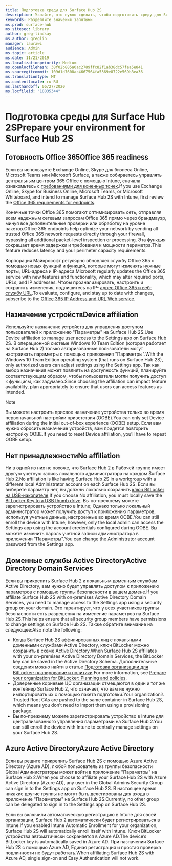 ```yaml
---
title: Подготовка среды для Surface Hub 2S
description: Узнайте, что нужно сделать, чтобы подготовить среду для Surface Hub 2S.
keywords: Разделяйте значения запятыми
ms.prod: surface-hub
ms.sitesec: library
author: greg-lindsay
ms.author: greglin
manager: laurawi
audience: Admin
ms.topic: article
ms.date: 11/21/2019
ms.localizationpriority: Medium
ms.openlocfilehash: 38f02b885a0ac2789ffc82f1ab38dc57fea5e841
ms.sourcegitcommit: 109d1d7608ac4667564fa5369e8722e569b8ea36
ms.translationtype: MT
ms.contentlocale: ru-RU
ms.lasthandoff: 06/27/2020
ms.locfileid: "10835344"
---
```

# <span data-ttu-id="d6764-104">Подготовка среды для Surface Hub 2S</span><span class="sxs-lookup"><span data-stu-id="d6764-104">Prepare your environment for Surface Hub 2S</span></span>

## <span data-ttu-id="d6764-105">Готовность Office 365</span><span class="sxs-lookup"><span data-stu-id="d6764-105">Office 365 readiness</span></span>

<span data-ttu-id="d6764-106">Если вы используете Exchange Online, Skype для бизнеса Online, Microsoft Teams или Microsoft Surface, а также собираетесь управлять центральным центром 365 Office с помощью Intune, сначала ознакомьтесь с [требованиями для конечных точек](https://docs.microsoft.com/office365/enterprise/office-365-endpoints).</span><span class="sxs-lookup"><span data-stu-id="d6764-106">If you use Exchange Online, Skype for Business Online, Microsoft Teams, or Microsoft Whiteboard, and intend to manage Surface Hub 2S with Intune, first review the [Office 365 requirements for endpoints](https://docs.microsoft.com/office365/enterprise/office-365-endpoints).</span></span>

<span data-ttu-id="d6764-107">Конечные точки Office 365 помогают оптимизировать сеть, отправляя всем надежным сетевым запросам Office 365 прямо через брандмауэр, минуя все дополнительные проверки или обработку на уровне пакетов.</span><span class="sxs-lookup"><span data-stu-id="d6764-107">Office 365 endpoints help optimize your network by sending all trusted Office 365 network requests directly through your firewall, bypassing all additional packet-level inspection or processing.</span></span> <span data-ttu-id="d6764-108">Эта функция сокращает время задержки и требования к мощности периметра.</span><span class="sxs-lookup"><span data-stu-id="d6764-108">This feature reduces latency and your perimeter capacity requirements.</span></span>

<span data-ttu-id="d6764-109">Корпорация Майкрософт регулярно обновляет службу Office 365 с помощью новых функций и функций, которые могут изменять нужные порты, URL-адреса и IP-адреса.</span><span class="sxs-lookup"><span data-stu-id="d6764-109">Microsoft regularly updates the Office 365 service with new features and functionality, which may alter required ports, URLs, and IP addresses.</span></span> <span data-ttu-id="d6764-110">Чтобы проанализировать, настроить и сохранить изменения, подпишитесь на IP- [адрес Office 365 и веб-службу URL](https://docs.microsoft.com/office365/enterprise/office-365-ip-web-service).</span><span class="sxs-lookup"><span data-stu-id="d6764-110">To evaluate, configure, and stay up to date with changes, subscribe to the [Office 365 IP Address and URL Web service](https://docs.microsoft.com/office365/enterprise/office-365-ip-web-service).</span></span>

## <span data-ttu-id="d6764-111">Назначение устройств</span><span class="sxs-lookup"><span data-stu-id="d6764-111">Device affiliation</span></span>

<span data-ttu-id="d6764-112">Используйте назначение устройств для управления доступом пользователей к приложению "Параметры" на Surface Hub 2S.</span><span class="sxs-lookup"><span data-stu-id="d6764-112">Use Device affiliation to manage user access to the Settings app on Surface Hub 2S.</span></span>
<span data-ttu-id="d6764-113">В операционной системе Windows 10 Team Edition (которая работает на Surface Hub 2) только авторизованные пользователи могут настраивать параметры с помощью приложения "Параметры".</span><span class="sxs-lookup"><span data-stu-id="d6764-113">With the Windows 10 Team Edition operating system (that runs on Surface Hub 2S),  only authorized users can adjust settings using the Settings app.</span></span> <span data-ttu-id="d6764-114">Так как выбор назначения может повлиять на доступность функций, планируйте соответствующим образом, чтобы пользователи могли получить доступ к функциям, как задумано.</span><span class="sxs-lookup"><span data-stu-id="d6764-114">Since choosing the affiliation can impact feature availability, plan appropriately to ensure that users can access features as intended.</span></span>

> [!NOTE]
> <span data-ttu-id="d6764-115">Вы можете настроить присвое назначение устройства только во время первоначальной настройки приветствия (OOBE).</span><span class="sxs-lookup"><span data-stu-id="d6764-115">You can only set Device affiliation during the initial out-of-box experience (OOBE) setup.</span></span> <span data-ttu-id="d6764-116">Если вам нужно сбросить назначение устройств, вам придется повторить настройку OOBE.</span><span class="sxs-lookup"><span data-stu-id="d6764-116">If you need to reset Device affiliation, you’ll have to repeat OOBE setup.</span></span>

## <span data-ttu-id="d6764-117">Нет принадлежности</span><span class="sxs-lookup"><span data-stu-id="d6764-117">No affiliation</span></span>

<span data-ttu-id="d6764-118">Ни в одной из них не похоже, что Surface Hub 2 в Рабочей группе имеет другую учетную запись локального администратора на каждом Surface Hub 2.</span><span class="sxs-lookup"><span data-stu-id="d6764-118">No affiliation is like having Surface Hub 2S in a workgroup with a different local Administrator account on each Surface Hub 2S.</span></span> <span data-ttu-id="d6764-119">Если вы выберете параметр нет, вы должны локально сохранить [ключ BitLocker на USB-накопителе](https://docs.microsoft.com/windows/security/information-protection/bitlocker/bitlocker-key-management-faq).</span><span class="sxs-lookup"><span data-stu-id="d6764-119">If you choose No affiliation, you must locally save the [BitLocker Key to a USB thumb drive](https://docs.microsoft.com/windows/security/information-protection/bitlocker/bitlocker-key-management-faq).</span></span> <span data-ttu-id="d6764-120">Вы по-прежнему можете зарегистрировать устройство в Intune; Однако только локальный администратор может получить доступ к приложению параметров, используя учетные данные, настроенные во время OOBE.</span><span class="sxs-lookup"><span data-stu-id="d6764-120">You can still enroll the device with Intune; however, only the local admin can access the Settings app using the account credentials configured during OOBE.</span></span> <span data-ttu-id="d6764-121">Вы можете изменить пароль учетной записи администратора в приложении "Параметры".</span><span class="sxs-lookup"><span data-stu-id="d6764-121">You can change the Administrator account password from the Settings app.</span></span>

## <span data-ttu-id="d6764-122">Доменные службы Active Directory</span><span class="sxs-lookup"><span data-stu-id="d6764-122">Active Directory Domain Services</span></span>

<span data-ttu-id="d6764-123">Если вы прикрепить Surface Hub 2 к локальным доменным службам Active Directory, вам нужно будет управлять доступом к приложению параметров с помощью группы безопасности в вашем домене.</span><span class="sxs-lookup"><span data-stu-id="d6764-123">If you affiliate Surface Hub 2S with on-premises Active Directory Domain Services, you need to manage access to the Settings app using a security group on your domain.</span></span> <span data-ttu-id="d6764-124">Это гарантирует, что у всех участников группы безопасности есть разрешения на изменение параметров на Surface Hub 2S.</span><span class="sxs-lookup"><span data-stu-id="d6764-124">This helps ensure that all security group members have permissions to change settings on Surface Hub 2S.</span></span> <span data-ttu-id="d6764-125">Также обратите внимание на следующее:</span><span class="sxs-lookup"><span data-stu-id="d6764-125">Also note the following:</span></span>

- <span data-ttu-id="d6764-126">Когда Surface Hub 2S аффилированных лиц с локальными доменными службами Active Directory, ключ BitLocker можно сохранить в схеме Active Directory.</span><span class="sxs-lookup"><span data-stu-id="d6764-126">When Surface Hub 2S affiliates with your on-premises Active Directory Domain Services, the BitLocker key can be saved in the Active Directory Schema.</span></span> <span data-ttu-id="d6764-127">Дополнительные сведения можно найти в статье [Подготовка организации для BitLocker: планирование и политики](https://docs.microsoft.com/windows/security/information-protection/bitlocker/prepare-your-organization-for-bitlocker-planning-and-policies).</span><span class="sxs-lookup"><span data-stu-id="d6764-127">For more information, see [Prepare your organization for BitLocker: Planning and policies](https://docs.microsoft.com/windows/security/information-protection/bitlocker/prepare-your-organization-for-bitlocker-planning-and-policies).</span></span> 
- <span data-ttu-id="d6764-128">Доверенные корневые ЦС организации отмещаются в один и тот же контейнер Surface Hub 2, что означает, что вам не нужно импортировать их с помощью пакета подготовки.</span><span class="sxs-lookup"><span data-stu-id="d6764-128">Your organization’s Trusted Root CAs are pushed to the same container in Surface Hub 2S, which means you don’t need to import them using a provisioning package.</span></span>
- <span data-ttu-id="d6764-129">Вы по-прежнему можете зарегистрировать устройство в Intune для централизованного управления параметрами на Surface Hub 2.</span><span class="sxs-lookup"><span data-stu-id="d6764-129">You can still enroll the device with Intune to centrally manage settings on your Surface Hub 2S.</span></span>

## <span data-ttu-id="d6764-130">Azure Active Directory</span><span class="sxs-lookup"><span data-stu-id="d6764-130">Azure Active Directory</span></span>

<span data-ttu-id="d6764-131">Если вы решите прикрепить Surface Hub 2S с помощью Azure Active Directory (Azure AD), любой пользователь из группы безопасности Global Администраторы может войти в приложение "Параметры" на Surface Hub 2.</span><span class="sxs-lookup"><span data-stu-id="d6764-131">When you choose to affiliate your Surface Hub 2S with Azure Active Directory (Azure AD), any user in the Global Admins Security Group can sign in to the Settings app on Surface Hub 2S.</span></span> <span data-ttu-id="d6764-132">В настоящее время никакие другие группы не могут быть делегированы для входа в приложение "Параметры" на Surface Hub 2S.</span><span class="sxs-lookup"><span data-stu-id="d6764-132">Currently, no other group can be delegated to sign in to the Settings app on Surface Hub 2S.</span></span>

<span data-ttu-id="d6764-133">Если вы включили автоматическую регистрацию в Intune для своей организации, Surface Hub 2 автоматически будет регистрироваться в Intune.</span><span class="sxs-lookup"><span data-stu-id="d6764-133">If you enabled Intune Automatic Enrollment for your organization, Surface Hub 2S will automatically enroll itself with Intune.</span></span> <span data-ttu-id="d6764-134">Ключ BitLocker устройства автоматически сохраняется в Azure AD.</span><span class="sxs-lookup"><span data-stu-id="d6764-134">The device’s BitLocker key is automatically saved in Azure AD.</span></span> <span data-ttu-id="d6764-135">При назначении Surface Hub 2S с помощью Azure AD, Единая регистрация и простая проверка подлинности не будут работать.</span><span class="sxs-lookup"><span data-stu-id="d6764-135">When affiliating Surface Hub 2S with Azure AD, single sign-on and Easy Authentication will not work.</span></span>
